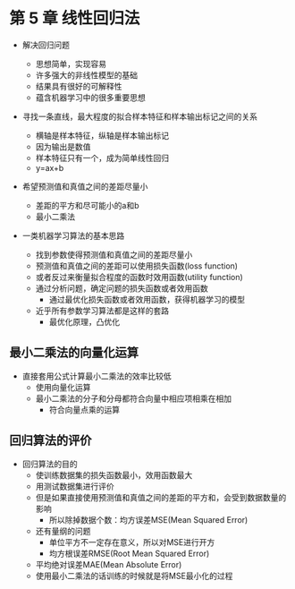 # 第 5 章 线性回归法

- 解决回归问题
  - 思想简单，实现容易
  - 许多强大的非线性模型的基础
  - 结果具有很好的可解释性
  - 蕴含机器学习中的很多重要思想

- 寻找一条直线，最大程度的拟合样本特征和样本输出标记之间的关系
  - 横轴是样本特征，纵轴是样本输出标记
  - 因为输出是数值
  - 样本特征只有一个，成为简单线性回归
  - y=ax+b

- 希望预测值和真值之间的差距尽量小
  - 差距的平方和尽可能小的a和b
  - 最小二乘法

- 一类机器学习算法的基本思路
  - 找到参数使得预测值和真值之间的差距尽量小
  - 预测值和真值之间的差距可以使用损失函数(loss function)
  - 或者反过来衡量拟合程度的函数时效用函数(utility function)
  - 通过分析问题，确定问题的损失函数或者效用函数
    - 通过最优化损失函数或者效用函数，获得机器学习的模型
  - 近乎所有参数学习算法都是这样的套路
    - 最优化原理，凸优化

## 最小二乘法的向量化运算

- 直接套用公式计算最小二乘法的效率比较低
  - 使用向量化运算
  - 最小二乘法的分子和分母都符合向量中相应项相乘在相加
    - 符合向量点乘的运算


## 回归算法的评价

- 回归算法的目的
  - 使训练数据集的损失函数最小，效用函数最大
  - 用测试数据集进行评价
  - 但是如果直接使用预测值和真值之间的差距的平方和，会受到数据数量的影响
    - 所以除掉数据个数：均方误差MSE(Mean Squared Error)
  - 还有量纲的问题
    - 单位平方不一定存在意义，所以对MSE进行开方
    - 均方根误差RMSE(Root Mean Squared Error)
  - 平均绝对误差MAE(Mean Absolute Error)
  - 使用最小二乘法的话训练的时候就是将MSE最小化的过程